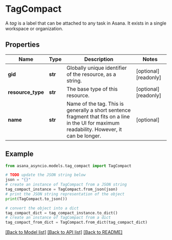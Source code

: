 # TagCompact

A *tag* is a label that can be attached to any task in Asana. It exists in a single workspace or organization.

## Properties

Name | Type | Description | Notes
------------ | ------------- | ------------- | -------------
**gid** | **str** | Globally unique identifier of the resource, as a string. | [optional] [readonly] 
**resource_type** | **str** | The base type of this resource. | [optional] [readonly] 
**name** | **str** | Name of the tag. This is generally a short sentence fragment that fits on a line in the UI for maximum readability. However, it can be longer. | [optional] 

## Example

```python
from asana_asyncio.models.tag_compact import TagCompact

# TODO update the JSON string below
json = "{}"
# create an instance of TagCompact from a JSON string
tag_compact_instance = TagCompact.from_json(json)
# print the JSON string representation of the object
print(TagCompact.to_json())

# convert the object into a dict
tag_compact_dict = tag_compact_instance.to_dict()
# create an instance of TagCompact from a dict
tag_compact_from_dict = TagCompact.from_dict(tag_compact_dict)
```
[[Back to Model list]](../README.md#documentation-for-models) [[Back to API list]](../README.md#documentation-for-api-endpoints) [[Back to README]](../README.md)


